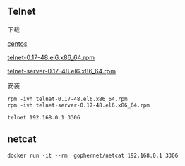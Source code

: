## Telnet

下载

[centos](https://vault.centos.org/7.6.1810/os/x86_64/Packages/)

[telnet-0.17-48.el6.x86_64.rpm ](https://vault.centos.org/7.6.1810/os/x86_64/Packages/telnet-server-0.17-64.el7.x86_64.rpm)

[telnet-server-0.17-48.el6.x86_64.rpm](https://vault.centos.org/7.6.1810/os/x86_64/Packages/telnet-0.17-64.el7.x86_64.rpm)

安装

```shell
rpm -ivh telnet-0.17-48.el6.x86_64.rpm 
rpm -ivh telnet-server-0.17-48.el6.x86_64.rpm
```

```shell
telnet 192.168.0.1 3306
```

## netcat

```shell
docker run -it --rm  gophernet/netcat 192.168.0.1 3306
```
